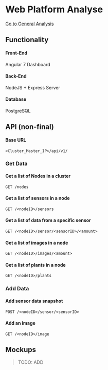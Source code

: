 # Web Platform Analyse
[Go to General Analysis](../../analysis#web-platform)

## Functionality
#### Front-End
Angular 7 Dashboard

#### Back-End
NodeJS + Express Server

#### Database
PostgreSQL

## API (non-final)
#### Base URL
```<Cluster_Master_IP>/api/v1/```

### Get Data
#### Get a list of Nodes in a cluster
```GET /nodes```

#### Get a list of sensors in a node
```GET /<nodeID>/sensors```

#### Get a list of data from a specific sensor
```GET /<nodeID>/sensor/<sensorID>/<amount>```

#### Get a list of images in a node
```GET /<nodeID>/images/<amount>```

#### Get a list of plants in a node
```GET /<nodeID>/plants```

### Add Data
#### Add sensor data snapshot
```POST /<nodeID>/sensor/<sensorID>```

#### Add an image
```GET /<nodeID>/image```

## Mockups
> TODO: ADD